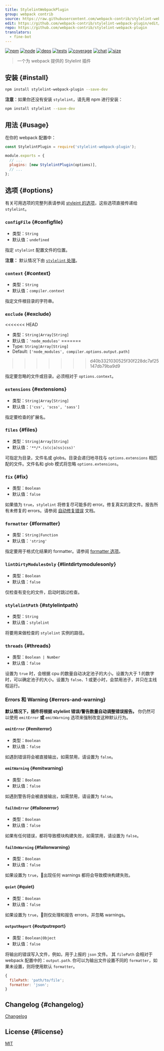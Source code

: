 ```yaml
---
title: StylelintWebpackPlugin
group: webpack contrib
source: https://raw.githubusercontent.com/webpack-contrib/stylelint-webpack-plugin/master/README.md
edit: https://github.com/webpack-contrib/stylelint-webpack-plugin/edit/master/README.md
repo: https://github.com/webpack-contrib/stylelint-webpack-plugin
translators:
  - fine-bot
---
```



[![npm][npm]][npm-url]
[![node][node]][node-url]
[![deps][deps]][deps-url]
[![tests][tests]][tests-url]
[![coverage][cover]][cover-url]
[![chat][chat]][chat-url]
[![size][size]][size-url]



> 一个为 webpack 提供的 Stylelint 插件

## 安装 {#install}

```bash
npm install stylelint-webpack-plugin --save-dev
```

**注意**：如果你还没有安装 `stylelint`，请先用 npm 进行安装：

```bash
npm install stylelint --save-dev
```

## 用法 {#usage}

在你的 webpack 配置中：

```js
const StylelintPlugin = require('stylelint-webpack-plugin');

module.exports = {
  // ...
  plugins: [new StylelintPlugin(options)],
  // ...
};
```

## 选项 {#options}

有关可用选项的完整列表请参阅 [styleint 的选项](http://stylelint.io/user-guide/node-api/#options)，这些选项直接传递给 `stylelint`。

### `configFile` {#configfile}

- 类型：`String`
- 默认值：`undefined`

指定 `stylelint` 配置文件的位置。

**注意：** 默认情况下由 [`stylelint` 处理](http://stylelint.io/user-guide/configuration/)。

### `context` {#context}

- 类型：`String`
- 默认值：`compiler.context`

指定文件根目录的字符串。

### `exclude` {#exclude}

<<<<<<< HEAD
- 类型：`String|Array[String]`
- 默认值：`'node_modules'`
=======
- Type: `String|Array[String]`
- Default: `['node_modules', compiler.options.output.path]`
>>>>>>> d40b3321030525f30f228dc7af25147db79ba9d9

指定要忽略的文件或目录。必须相对于 `options.context`。

### `extensions` {#extensions}

- 类型：`String|Array[String]`
- 默认值：`['css', 'scss', 'sass']`

指定要检查的扩展名。

### `files` {#files}

- 类型：`String|Array[String]`
- 默认值：`'**/*.(s(c|a)ss|css)'`

可指定为目录，文件名或 globs。目录会递归地寻找与 `options.extensions` 相匹配的文件。文件名和 glob 模式将忽略 `options.extensions`。

### `fix` {#fix}

- 类型：`Boolean`
- 默认值：`false`

如果值为 `true`，`stylelint` 将修复尽可能多的 error。修复真实的源文件。报告所有未修复的 errors。请参阅 [自动修复错误](https://stylelint.io/user-guide/cli#autofixing-errors) 文档。

### `formatter` {#formatter}

- 类型：`String|Function`
- 默认值：`'string'`

指定要用于格式化结果的 formatter。请参阅 [formatter 选项](https://stylelint.io/user-guide/node-api#formatter)。

### `lintDirtyModulesOnly` {#lintdirtymodulesonly}

- 类型：`Boolean`
- 默认值：`false`

仅检查有变化的文件，启动时跳过检查。

### `stylelintPath` {#stylelintpath}

- 类型：`String`
- 默认值：`stylelint`

将要用来做检查的 `stylelint` 实例的路径。

### `threads` {#threads}

- 类型：`Boolean | Number`
- 默认值：`false`

设置为 `true` 时，会根据 cpu 的数量自动决定池子的大小。设置为大于 1 的数字时，可以确定池子的大小。设置为 `false`、1 或更小时，会禁用池子，并只在主线程运行。

### Errors 和 Warning {#errors-and-warning}

**默认情况下，插件将根据 stylelint 错误/警告数量自动调整错误报告。**
你仍然可以使用 `emitError` **或** `emitWarning` 选项来强制改变这种默认行为。

#### `emitError` {#emiterror}

- 类型：`Boolean`
- 默认值：`false`

如遇到错误将会被直接输出，如需禁用，请设置为 `false`。

#### `emitWarning` {#emitwarning}

- 类型：`Boolean`
- 默认值：`false`

如遇到警告将会被直接输出，如需禁用，请设置为 `false`。

#### `failOnError` {#failonerror}

- 类型：`Boolean`
- 默认值：`false`

如果有任何错误，都将导致模块构建失败，如需禁用，请设置为 `false`。

#### `failOnWarning` {#failonwarning}

- 类型：`Boolean`
- 默认值：`false`

如果设置为 `true`，出现任何 warnings 都将会导致模块构建失败。

#### `quiet` {#quiet}

- 类型：`Boolean`
- 默认值：`false`

如果设置为 `true`，则仅处理和报告 errors，并忽略 warnings。

#### `outputReport` {#outputreport}

- 类型：`Boolean|Object`
- 默认值：`false`

将输出的错误写入文件，例如，用于上报的 `json` 文件。
其 `filePath` 会相对于 webpack 配置中的：`output.path`.
你可以为输出文件设置不同的 `formatter`，如果未设置，则将使用默认 `formatter`。

```js
{
  filePath: 'path/to/file';
  formatter: 'json';
}
```

## Changelog {#changelog}

[Changelog](https://github.com/webpack-contrib/stylelint-webpack-plugin/blob/master/CHANGELOG.md)

## License {#license}

[MIT](https://github.com/webpack-contrib/stylelint-webpack-plugin/blob/master/LICENSE)

[npm]: https://img.shields.io/npm/v/stylelint-webpack-plugin.svg
[npm-url]: https://npmjs.com/package/stylelint-webpack-plugin
[node]: https://img.shields.io/node/v/stylelint-webpack-plugin.svg
[node-url]: https://nodejs.org
[deps]: https://david-dm.org/webpack-contrib/stylelint-webpack-plugin.svg
[deps-url]: https://david-dm.org/webpack-contrib/stylelint-webpack-plugin
[tests]: https://github.com/webpack-contrib/stylelint-webpack-plugin/workflows/stylelint-webpack-plugin/badge.svg
[tests-url]: https://github.com/webpack-contrib/stylelint-webpack-plugin/actions
[cover]: https://codecov.io/gh/webpack-contrib/stylelint-webpack-plugin/branch/master/graph/badge.svg
[cover-url]: https://codecov.io/gh/webpack-contrib/stylelint-webpack-plugin
[chat]: https://badges.gitter.im/webpack/webpack.svg
[chat-url]: https://gitter.im/webpack/webpack
[size]: https://packagephobia.now.sh/badge?p=stylelint-webpack-plugin
[size-url]: https://packagephobia.now.sh/result?p=stylelint-webpack-plugin
